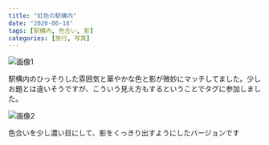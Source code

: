 ```yaml
---
title: "虹色の駅構内"
date: "2020-06-18"
tags: [駅構内, 色合い, 影]
categories: [旅行, 写真]
---
```


![画像1](https://assets.st-note.com/production/uploads/images/28529821/picture_pc_f6444cd0bb7c5ba63488b91678910aa2.jpg)

駅構内のひっそりした雰囲気と華やかな色と影が微妙にマッチしてました。少しお題とは違いそうですが、こういう見え方もするということでタグに参加しました。

![画像2](https://assets.st-note.com/production/uploads/images/28534228/picture_pc_0064030bad0ff0da5e9f80998aba9640.jpg)

色合いを少し濃い目にして、影をくっきり出すようにしたバージョンです

